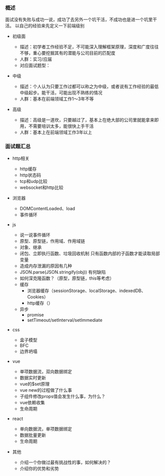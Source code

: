 ### 概述
面试没有失败与成功一说，成功了去另外一个坑干活，不成功也是进一个坑里干活。
以自己的经验来先定义一下前端级别
- 初级面
  - 描述：初学者工作经验不足，不可能深入理解框架原理，深度和广度往往不够，重心要挖掘其有的潜能与公司目前的匹配度
  - 人群：实习/应届
  - 对应面试题型：

- 中级
  - 描述：个人认为只要工作过都可以称之为中级，或者说有工作经验的最低中级起步。能干活，可能出现不熟练的情况
  - 人群：基本在前端领域工作1～3年不等  

- 高级  
  - 描述：高级是一道坎，只要越过了，基本上在绝大部的公司里就能拿来即用，不需要培训太多，能很快上手干活
  - 人群：基本上在前端领域工作3年以上  

### 面试题汇总
- http相关  
  - http缓存  
  - http状态码  
  - tcp和udp比较
  - websocket和http比较

- 浏览器
  - DOMContentLoaded、load
  - 事件循环
- js
  - 说一说事件循环
  - 原型、原型链，作用域、作用域链
  - 对象、继承
  - 闭包、立即执行函数、垃圾回收机制
    只有函数内部的子函数才能读取局部变量
  - 造成内存泄漏的原因有几种
  - JSON.parse(JSON.stringify(obj)) 有何缺陷
  - 如何深克隆函数？（原型，原型链，this等考虑）
  - 缓存
    - 浏览器缓存（sessionStorage、localStorage、indexedDB、Cookies）
    - http缓存（）
  - 异步
    - promise
    - setTimeout/setInterval/setImmediate
- css
  - 盒子模型
  - BFC
  - 边界坍塌
  
- vue
  - 单项数据流，双向数据绑定
  - 数据实时更新
  - vue的$set原理
  - vue new的过程做了什么事
  - 子组件修改props值会发生什么事，为什么？
  - vue依赖收集
  - 生命周期
- react
  - 单向数据流，单项数据绑定
  - 数据批量更新
  - 生命周期
- 其他
  - 介绍一个你做过最有挑战性的事，如何解决的？
  - 介绍你的优势和劣势

